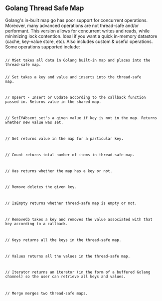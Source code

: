 ## Golang Thread Safe Map

Golang's in-built map go has poor support for concurrent operations.
Moreover, many advanced operations are not thread-safe and/or
performant. This version allows for concurrent writes and reads, while
minimizing lock contention. Ideal if you want a quick in-memory datastore (cache, 
key-value store, etc). Also includes custom & useful operations. 
Some operations supported include: 

<code>
// MSet takes all data in Golang built-in map and places into the thread-safe map.

// Set takes a key and value and inserts into the thread-safe map. 

// Upsert - Insert or Update according to the callback function passed in. 
Returns value in the shared map.

// SetIfAbsent set's a given value if key is not in the map. Returns whether new value was set.

// Get returns value in the map for a particular key. 

// Count returns total number of items in thread-safe map. 

// Has returns whether the map has a key or not. 

// Remove deletes the given key. 

// IsEmpty returns whether thread-safe map is empty or not.

// RemoveCb takes a key and removes the value associated with that key
according to a callback.  

// Keys returns all the keys in the thread-safe map. 

// Values returns all the values in the thread-safe map. 

// Iterator returns an iterator (in the form of a buffered Golang channel) so the user can retrieve all
keys and values. 

// Merge merges two thread-safe maps. 
</code> 